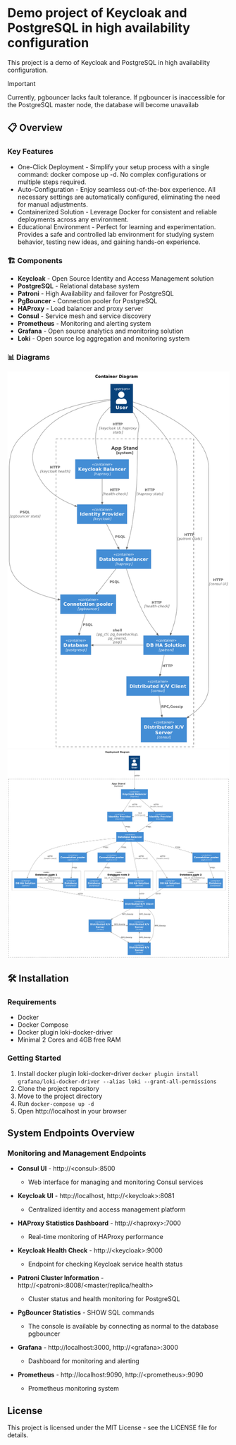 # Demo project of Keycloak and PostgreSQL in high availability configuration

This project is a demo of Keycloak and PostgreSQL in high availability configuration.

> [!IMPORTANT]
> Currently, pgbouncer lacks fault tolerance. If pgbouncer is inaccessible for the PostgreSQL master node, the database will become unavailab

## 📋 Overview

### Key Features

* One-Click Deployment - Simplify your setup process with a single command: docker compose up -d. No complex configurations or multiple steps required.
* Auto-Configuration - Enjoy seamless out-of-the-box experience. All necessary settings are automatically configured, eliminating the need for manual adjustments.
* Containerized Solution - Leverage Docker for consistent and reliable deployments across any environment.
* Educational Environment - Perfect for learning and experimentation. Provides a safe and controlled lab environment for studying system behavior, testing new ideas, and gaining hands-on experience.

### 🏗️ Components

* **Keycloak** - Open Source Identity and Access Management solution
* **PostgreSQL** - Relational database system
* **Patroni** - High Availability and failover for PostgreSQL
* **PgBouncer** - Connection pooler for PostgreSQL
* **HAProxy** - Load balancer and proxy server
* **Consul** - Service mesh and service discovery
* **Prometheus** - Monitoring and alerting system
* **Grafana** - Open source analytics and monitoring solution
* **Loki** - Open source log aggregation and monitoring system

### 📊 Diagrams

![C4 container](./docs/c4-container-diagram.png)
![C4 deployment](./docs/c4-deployment-diagram.png)

## 🛠️ Installation

### Requirements

- Docker
- Docker Compose
- Docker plugin loki-docker-driver
- Minimal 2 Cores and 4GB free RAM

### Getting Started

1. Install docker plugin loki-docker-driver `docker plugin install grafana/loki-docker-driver --alias loki --grant-all-permissions`
2. Clone the project repository
3. Move to the project directory
4. Run `docker-compose up -d`
5. Open http://localhost in your browser

## System Endpoints Overview

### Monitoring and Management Endpoints

* **Consul UI** - http://\<consul\>:8500
  * Web interface for managing and monitoring Consul services

* **Keycloak UI** - http://localhost, http://\<keycloak\>:8081
  * Centralized identity and access management platform

* **HAProxy Statistics Dashboard** - http://\<haproxy\>:7000
  * Real-time monitoring of HAProxy performance

* **Keycloak Health Check** - http://\<keycloak\>:9000
  * Endpoint for checking Keycloak service health status

* **Patroni Cluster Information** - http://\<patroni\>:8008/\<master/replica/health\>
  * Cluster status and health monitoring for PostgreSQL

* **PgBouncer Statistics** - SHOW SQL commands
  * The console is available by connecting as normal to the database pgbouncer
* **Grafana** - http://localhost:3000, http://\<grafana\>:3000
  * Dashboard for monitoring and alerting
* **Prometheus** - http://localhost:9090, http://\<prometheus\>:9090
  * Prometheus monitoring system

## License

This project is licensed under the MIT License - see the LICENSE file for details.
